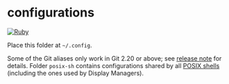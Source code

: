 # configurations

[![Ruby](https://github.com/FranklinYu/XDG-configuration/actions/workflows/rspec.yaml/badge.svg)](https://github.com/FranklinYu/XDG-configuration/actions/workflows/rspec.yaml)

Place this folder at `~/.config`.

Some of the Git aliases only work in Git 2.20 or above;
see [release note][git-alias] for details.
Folder `posix-sh` contains configurations shared by all [POSIX shells][]
(including the ones used by Display Managers).

[git-alias]: https://github.com/git/git/blob/v2.20.0/Documentation/RelNotes/2.20.0.txt#L235-L236
[POSIX shells]: https://pubs.opengroup.org/onlinepubs/9699919799/
